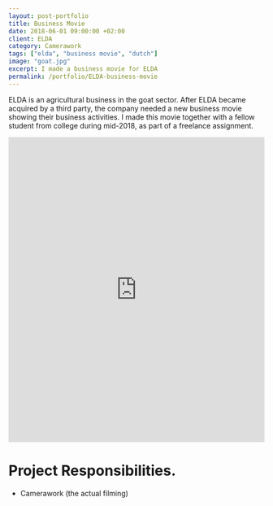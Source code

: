 ```yaml
---
layout: post-portfolio
title: Business Movie
date: 2018-06-01 09:00:00 +02:00
client: ELDA
category: Camerawork
tags: ["elda", "business movie", "dutch"]
image: "goat.jpg"
excerpt: I made a business movie for ELDA
permalink: /portfolio/ELDA-business-movie
---
```




ELDA is an agricultural business in the goat sector. After ELDA became acquired by a third party, the company needed a new business movie showing their business activities. I made this  movie together with a fellow student from college during mid-2018, as part of a freelance assignment.

<iframe src="https://player.vimeo.com/video/301791287" width="100%" height="600" frameborder="0" webkitallowfullscreen mozallowfullscreen allowfullscreen></iframe>

# Project Responsibilities.

- Camerawork (the actual filming)